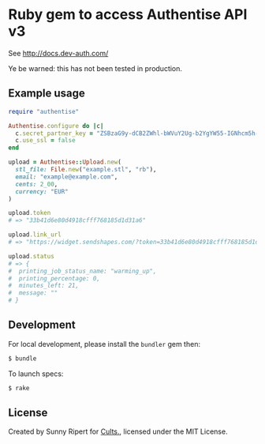 Ruby gem to access Authentise API v3
====================================

See http://docs.dev-auth.com/

Ye be warned: this has not been tested in production.

Example usage
-------------

```rb
require "authentise"

Authentise.configure do |c|
  c.secret_partner_key = "ZSBzaG9y-dCB2ZWhl-bWVuY2Ug-b2YgYW55-IGNhcm5h-bCB=="
  c.use_ssl = false
end

upload = Authentise::Upload.new(
  stl_file: File.new("example.stl", "rb"),
  email: "example@example.com",
  cents: 2_00,
  currency: "EUR"
)

upload.token
# => "33b41d6e80d4918cfff768185d1d31a6"

upload.link_url
# => "https://widget.sendshapes.com/?token=33b41d6e80d4918cfff768185d1d31a6"

upload.status
# => {
#  printing_job_status_name: "warming_up",
#  printing_percentage: 0,
#  minutes_left: 21,
#  message: ""
# }
```


Development
-----------

For local development, please install the `bundler` gem then:

```sh
$ bundle
```

To launch specs:

```sh
$ rake
```


License
-------

Created by Sunny Ripert for [Cults.](https://cults3d.com),
licensed under the MIT License.
